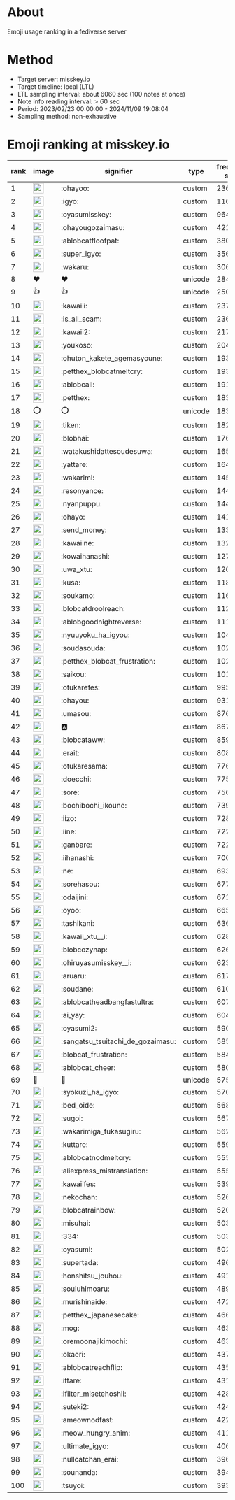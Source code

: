 # About
Emoji usage ranking in a fediverse server

# Method
- Target server: misskey.io
- Target timeline: local (LTL)
- LTL sampling interval: about 6060 sec (100 notes at once)
- Note info reading interval: > 60 sec
- Period: 2023/02/23 00:00:00 - 2024/11/09 19:08:04 
- Sampling method: non-exhaustive

# Emoji ranking at misskey.io

|rank|image|signifier|type|frequency score|
|----|----|----|----|----|
|1|<img height="24" src="https://misskey.io/emoji/ohayoo.webp">|:ohayoo:|custom|236156|
|2|<img height="24" src="https://misskey.io/emoji/igyo.webp">|:igyo:|custom|116118|
|3|<img height="24" src="https://misskey.io/emoji/oyasumisskey.webp">|:oyasumisskey:|custom|96481|
|4|<img height="24" src="https://misskey.io/emoji/ohayougozaimasu.webp">|:ohayougozaimasu:|custom|42175|
|5|<img height="24" src="https://misskey.io/emoji/ablobcatfloofpat.webp">|:ablobcatfloofpat:|custom|38083|
|6|<img height="24" src="https://misskey.io/emoji/super_igyo.webp">|:super_igyo:|custom|35656|
|7|<img height="24" src="https://misskey.io/emoji/wakaru.webp">|:wakaru:|custom|30617|
|8|❤|❤|unicode|28413|
|9|👍|👍|unicode|25068|
|10|<img height="24" src="https://misskey.io/emoji/kawaiii.webp">|:kawaiii:|custom|23767|
|11|<img height="24" src="https://misskey.io/emoji/is_all_scam.webp">|:is_all_scam:|custom|23661|
|12|<img height="24" src="https://misskey.io/emoji/kawaii2.webp">|:kawaii2:|custom|21785|
|13|<img height="24" src="https://misskey.io/emoji/youkoso.webp">|:youkoso:|custom|20428|
|14|<img height="24" src="https://misskey.io/emoji/ohuton_kakete_agemasyoune.webp">|:ohuton_kakete_agemasyoune:|custom|19373|
|15|<img height="24" src="https://misskey.io/emoji/petthex_blobcatmeltcry.webp">|:petthex_blobcatmeltcry:|custom|19327|
|16|<img height="24" src="https://misskey.io/emoji/ablobcall.webp">|:ablobcall:|custom|19156|
|17|<img height="24" src="https://misskey.io/emoji/petthex.webp">|:petthex:|custom|18367|
|18|⭕|⭕|unicode|18305|
|19|<img height="24" src="https://misskey.io/emoji/tiken.webp">|:tiken:|custom|18262|
|20|<img height="24" src="https://misskey.io/emoji/blobhai.webp">|:blobhai:|custom|17611|
|21|<img height="24" src="https://misskey.io/emoji/watakushidattesoudesuwa.webp">|:watakushidattesoudesuwa:|custom|16533|
|22|<img height="24" src="https://misskey.io/emoji/yattare.webp">|:yattare:|custom|16495|
|23|<img height="24" src="https://misskey.io/emoji/wakarimi.webp">|:wakarimi:|custom|14585|
|24|<img height="24" src="https://misskey.io/emoji/resonyance.webp">|:resonyance:|custom|14486|
|25|<img height="24" src="https://misskey.io/emoji/nyanpuppu.webp">|:nyanpuppu:|custom|14439|
|26|<img height="24" src="https://misskey.io/emoji/ohayo.webp">|:ohayo:|custom|14123|
|27|<img height="24" src="https://misskey.io/emoji/send_money.webp">|:send_money:|custom|13384|
|28|<img height="24" src="https://misskey.io/emoji/kawaiine.webp">|:kawaiine:|custom|13231|
|29|<img height="24" src="https://misskey.io/emoji/kowaihanashi.webp">|:kowaihanashi:|custom|12767|
|30|<img height="24" src="https://misskey.io/emoji/uwa_xtu.webp">|:uwa_xtu:|custom|12091|
|31|<img height="24" src="https://misskey.io/emoji/kusa.webp">|:kusa:|custom|11852|
|32|<img height="24" src="https://misskey.io/emoji/soukamo.webp">|:soukamo:|custom|11657|
|33|<img height="24" src="https://misskey.io/emoji/blobcatdroolreach.webp">|:blobcatdroolreach:|custom|11276|
|34|<img height="24" src="https://misskey.io/emoji/ablobgoodnightreverse.webp">|:ablobgoodnightreverse:|custom|11110|
|35|<img height="24" src="https://misskey.io/emoji/nyuuyoku_ha_igyou.webp">|:nyuuyoku_ha_igyou:|custom|10447|
|36|<img height="24" src="https://misskey.io/emoji/soudasouda.webp">|:soudasouda:|custom|10242|
|37|<img height="24" src="https://misskey.io/emoji/petthex_blobcat_frustration.webp">|:petthex_blobcat_frustration:|custom|10215|
|38|<img height="24" src="https://misskey.io/emoji/saikou.webp">|:saikou:|custom|10145|
|39|<img height="24" src="https://misskey.io/emoji/otukarefes.webp">|:otukarefes:|custom|9950|
|40|<img height="24" src="https://misskey.io/emoji/ohayou.webp">|:ohayou:|custom|9315|
|41|<img height="24" src="https://misskey.io/emoji/umasou.webp">|:umasou:|custom|8760|
|42|<img height="24" src="https://misskey.io/emoji/a.webp">|:a:|custom|8671|
|43|<img height="24" src="https://misskey.io/emoji/blobcataww.webp">|:blobcataww:|custom|8598|
|44|<img height="24" src="https://misskey.io/emoji/erait.webp">|:erait:|custom|8082|
|45|<img height="24" src="https://misskey.io/emoji/otukaresama.webp">|:otukaresama:|custom|7765|
|46|<img height="24" src="https://misskey.io/emoji/doecchi.webp">|:doecchi:|custom|7757|
|47|<img height="24" src="https://misskey.io/emoji/sore.webp">|:sore:|custom|7568|
|48|<img height="24" src="https://misskey.io/emoji/bochibochi_ikoune.webp">|:bochibochi_ikoune:|custom|7396|
|49|<img height="24" src="https://misskey.io/emoji/iizo.webp">|:iizo:|custom|7283|
|50|<img height="24" src="https://misskey.io/emoji/iine.webp">|:iine:|custom|7229|
|51|<img height="24" src="https://misskey.io/emoji/ganbare.webp">|:ganbare:|custom|7220|
|52|<img height="24" src="https://misskey.io/emoji/iihanashi.webp">|:iihanashi:|custom|7005|
|53|<img height="24" src="https://misskey.io/emoji/ne.webp">|:ne:|custom|6933|
|54|<img height="24" src="https://misskey.io/emoji/sorehasou.webp">|:sorehasou:|custom|6778|
|55|<img height="24" src="https://misskey.io/emoji/odaijini.webp">|:odaijini:|custom|6710|
|56|<img height="24" src="https://misskey.io/emoji/oyoo.webp">|:oyoo:|custom|6654|
|57|<img height="24" src="https://misskey.io/emoji/tashikani.webp">|:tashikani:|custom|6362|
|58|<img height="24" src="https://misskey.io/emoji/kawaii_xtu__i.webp">|:kawaii_xtu__i:|custom|6280|
|59|<img height="24" src="https://misskey.io/emoji/blobcozynap.webp">|:blobcozynap:|custom|6268|
|60|<img height="24" src="https://misskey.io/emoji/ohiruyasumisskey__i.webp">|:ohiruyasumisskey__i:|custom|6238|
|61|<img height="24" src="https://misskey.io/emoji/aruaru.webp">|:aruaru:|custom|6178|
|62|<img height="24" src="https://misskey.io/emoji/soudane.webp">|:soudane:|custom|6108|
|63|<img height="24" src="https://misskey.io/emoji/ablobcatheadbangfastultra.webp">|:ablobcatheadbangfastultra:|custom|6076|
|64|<img height="24" src="https://misskey.io/emoji/ai_yay.webp">|:ai_yay:|custom|6041|
|65|<img height="24" src="https://misskey.io/emoji/oyasumi2.webp">|:oyasumi2:|custom|5901|
|66|<img height="24" src="https://misskey.io/emoji/sangatsu_tsuitachi_de_gozaimasu.webp">|:sangatsu_tsuitachi_de_gozaimasu:|custom|5853|
|67|<img height="24" src="https://misskey.io/emoji/blobcat_frustration.webp">|:blobcat_frustration:|custom|5848|
|68|<img height="24" src="https://misskey.io/emoji/ablobcat_cheer.webp">|:ablobcat_cheer:|custom|5807|
|69|🎉|🎉|unicode|5754|
|70|<img height="24" src="https://misskey.io/emoji/syokuzi_ha_igyo.webp">|:syokuzi_ha_igyo:|custom|5703|
|71|<img height="24" src="https://misskey.io/emoji/bed_oide.webp">|:bed_oide:|custom|5686|
|72|<img height="24" src="https://misskey.io/emoji/sugoi.webp">|:sugoi:|custom|5670|
|73|<img height="24" src="https://misskey.io/emoji/wakarimiga_fukasugiru.webp">|:wakarimiga_fukasugiru:|custom|5620|
|74|<img height="24" src="https://misskey.io/emoji/kuttare.webp">|:kuttare:|custom|5598|
|75|<img height="24" src="https://misskey.io/emoji/ablobcatnodmeltcry.webp">|:ablobcatnodmeltcry:|custom|5557|
|76|<img height="24" src="https://misskey.io/emoji/aliexpress_mistranslation.webp">|:aliexpress_mistranslation:|custom|5555|
|77|<img height="24" src="https://misskey.io/emoji/kawaiifes.webp">|:kawaiifes:|custom|5398|
|78|<img height="24" src="https://misskey.io/emoji/nekochan.webp">|:nekochan:|custom|5265|
|79|<img height="24" src="https://misskey.io/emoji/blobcatrainbow.webp">|:blobcatrainbow:|custom|5204|
|80|<img height="24" src="https://misskey.io/emoji/misuhai.webp">|:misuhai:|custom|5037|
|81|<img height="24" src="https://misskey.io/emoji/334.webp">|:334:|custom|5030|
|82|<img height="24" src="https://misskey.io/emoji/oyasumi.webp">|:oyasumi:|custom|5029|
|83|<img height="24" src="https://misskey.io/emoji/supertada.webp">|:supertada:|custom|4962|
|84|<img height="24" src="https://misskey.io/emoji/honshitsu_jouhou.webp">|:honshitsu_jouhou:|custom|4910|
|85|<img height="24" src="https://misskey.io/emoji/souiuhimoaru.webp">|:souiuhimoaru:|custom|4895|
|86|<img height="24" src="https://misskey.io/emoji/murishinaide.webp">|:murishinaide:|custom|4727|
|87|<img height="24" src="https://misskey.io/emoji/petthex_japanesecake.webp">|:petthex_japanesecake:|custom|4665|
|88|<img height="24" src="https://misskey.io/emoji/mog.webp">|:mog:|custom|4634|
|89|<img height="24" src="https://misskey.io/emoji/oremoonajikimochi.webp">|:oremoonajikimochi:|custom|4631|
|90|<img height="24" src="https://misskey.io/emoji/okaeri.webp">|:okaeri:|custom|4378|
|91|<img height="24" src="https://misskey.io/emoji/ablobcatreachflip.webp">|:ablobcatreachflip:|custom|4355|
|92|<img height="24" src="https://misskey.io/emoji/ittare.webp">|:ittare:|custom|4317|
|93|<img height="24" src="https://misskey.io/emoji/ifilter_misetehoshii.webp">|:ifilter_misetehoshii:|custom|4283|
|94|<img height="24" src="https://misskey.io/emoji/suteki2.webp">|:suteki2:|custom|4240|
|95|<img height="24" src="https://misskey.io/emoji/ameownodfast.webp">|:ameownodfast:|custom|4226|
|96|<img height="24" src="https://misskey.io/emoji/meow_hungry_anim.webp">|:meow_hungry_anim:|custom|4119|
|97|<img height="24" src="https://misskey.io/emoji/ultimate_igyo.webp">|:ultimate_igyo:|custom|4061|
|98|<img height="24" src="https://misskey.io/emoji/nullcatchan_erai.webp">|:nullcatchan_erai:|custom|3968|
|99|<img height="24" src="https://misskey.io/emoji/sounanda.webp">|:sounanda:|custom|3948|
|100|<img height="24" src="https://misskey.io/emoji/tsuyoi.webp">|:tsuyoi:|custom|3932|
